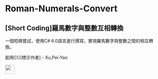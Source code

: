 # Roman-Numerals-Convert
[Short Coding]羅馬數字與整數互相轉換
---
一個短碼嘗試，使用C# 6.0語言進行撰寫，實現羅馬數字與整數之間的相互轉換。

創用CC[標示作者] - Xu,Pei-Yao

<img src="http://mirrors.creativecommons.org/presskit/buttons/88x31/png/by.png" height="30"/>
